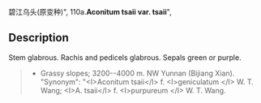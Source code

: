 碧江乌头(原变种)",
110a.**Aconitum tsaii var. tsaii**",

## Description
Stem glabrous. Rachis and pedicels glabrous. Sepals green or purple.

> * Grassy slopes; 3200--4000 m. NW Yunnan (Bijiang Xian).
  "Synonym": "&lt;I&gt;Aconitum tsaii&lt;/I&gt; f. &lt;I&gt;geniculatum &lt;/I&gt; W. T. Wang; &lt;I&gt;A. tsaii&lt;/I&gt; f. &lt;I&gt;purpureum &lt;/I&gt; W. T. Wang.
